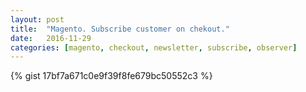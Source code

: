 ```yaml
---
layout: post
title:  "Magento. Subscribe customer on chekout."
date:   2016-11-29
categories: [magento, checkout, newsletter, subscribe, observer]
---
```


{% gist 17bf7a671c0e9f39f8fe679bc50552c3 %}
